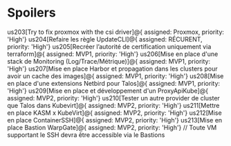 # Spoilers

us203[Try to fix proxmox with the csi driver]@{ assigned: Proxmox, priority: 'High'}
us204[Refaire les règle UpdateCLI]@{ assigned: RÉCURENT, priority: 'High'}
us205[Recréer l’autorité de certification uniquement via terraform]@{ assigned: MVP1, priority: 'High'}
us206[Mise en place d'une stack de Monitoring (Log/Trace/Métrique)]@{ assigned: MVP1, priority: 'High'}
us207[Mise en place Harbor et propagation dans les clusters pour avoir un cache des images]@{ assigned: MVP1, priority: 'High'}
us208[Mise en place d'une extensions Netbird pour Talos]@{ assigned: MVP1, priority: 'High'}
us209[Mise en place et développement d'un ProxyApiKube]@{ assigned: MVP2, priority: 'High'}
us210[Tester un autre provider de cluster que Talos dans Kubevirt]@{ assigned: MVP2, priority: 'High'}
us211[Mettre en place KASM x KubeVirt]@{ assigned: MVP2, priority: 'High'}
us212[Mise en place ContainerSSH]@{ assigned: MVP2, priority: 'High'}
us213[Mise en place Bastion WarpGate]@{ assigned: MVP2, priority: 'High'} // Toute VM supportant le SSH devra être accessible via le Bastions

